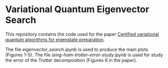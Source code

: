 # Variational Quantum Eigenvector Search

This repository contains the code used for the paper [Certified variational quantum algorithms for eigenstate preparation](https://journals.aps.org/pra/abstract/10.1103/PhysRevA.102.052610).

The file *eigenvector_search.ipynb* is used to produce the main plots (Figures 1-5).
The file *ising-ham-trotter-error-study.ipynb* is used for study the error of the Trotter decomposition (Figures 6 in the paper).
